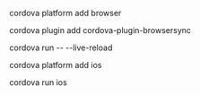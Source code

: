 cordova platform add browser

cordova plugin add cordova-plugin-browsersync

cordova run -- --live-reload


cordova platform add ios

cordova run ios